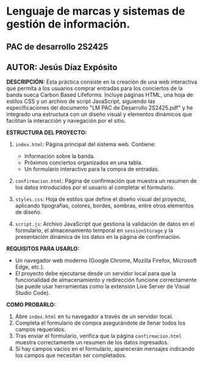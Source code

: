 # Lenguaje de marcas y sistemas de gestión de información.
## PAC de desarrollo 2S2425
## AUTOR: Jesús Díaz Expósito


**DESCRIPCIÓN:**
Esta práctica consiste en la creación de una web interactiva que permita a los usuarios comprar entradas para los conciertos de la banda sueca Carbon Based Lifeforms. Incluye páginas HTML, una hoja de estilos CSS y un archivo de script JavaScript, siguiendo las especificaciones del documento "LM PAC de Desarrollo 2S2425.pdf" y he integrado una estructura con un diseño visual y elementos dinámicos que facilitan la interacción y navegación por el sitio.

**ESTRUCTURA DEL PROYECTO:**
1. `index.html`: Página principal del sistema web. Contiene:
   - Información sobre la banda.
   - Próximos conciertos organizados en una tabla.
   - Un formulario interactivo para la compra de entradas.

2. `confirmacion.html`: Página de confirmación que muestra un resumen de los datos introducidos por el usuario al completar el formulario.

3. `styles.css`: Hoja de estilos que define el diseño visual del proyecto, aplicando tipografías, colores, bordes, sombras, entre otros elementos de diseño.

4. `script.js`: Archivo JavaScript que gestiona la validación de datos en el formulario, el almacenamiento temporal en `sessionStorage` y la presentación dinámica de los datos en la página de confirmación.

**REQUISITOS PARA USARLO:**
- Un navegador web moderno (Google Chrome, Mozilla Firefox, Microsoft Edge, etc.).
- El proyecto debe ejecutarse desde un servidor local para que la funcionalidad de almacenamiento y redirección funcione correctamente (se puede usar herramientas como la extensión Live Server de Visual Studio Code).

**COMO PROBARLO:**
1. Abre `index.html` en tu navegador a través de un servidor local.
2. Completa el formulario de compra asegurándote de llenar todos los campos requeridos.
3. Tras enviar el formulario, verifica que la página `confirmacion.html` muestra correctamente un resumen de los datos ingresados.
4. Si hay campos vacíos en el formulario, aparecerán mensajes indicando los campos que necesitan ser completados.

